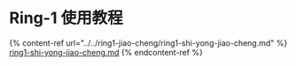 # Ring-1 使用教程



{% content-ref url="../../ring1-jiao-cheng/ring1-shi-yong-jiao-cheng.md" %}
[ring1-shi-yong-jiao-cheng.md](../../ring1-jiao-cheng/ring1-shi-yong-jiao-cheng.md)
{% endcontent-ref %}
